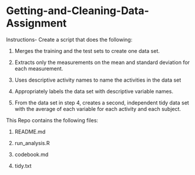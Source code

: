 # Getting-and-Cleaning-Data-Assignment

Instructions- Create a script that does the following:

1. Merges the training and the test sets to create one data set.

2. Extracts only the measurements on the mean and standard deviation for each measurement.

3. Uses descriptive activity names to name the activities in the data set

4. Appropriately labels the data set with descriptive variable names.

5. From the data set in step 4, creates a second, independent tidy data set with the average of each variable for each activity and each subject.

This Repo contains the following files:

1. README.md

2. run_analysis.R

3. codebook.md

4. tidy.txt


